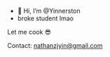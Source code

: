 - 👋 Hi, I’m @Yinnerston
- broke student lmao

Let me cook 😎

Contact: nathanzjyin@gmail.com
<!---
Yinnerston/Yinnerston is a ✨ special ✨ repository because its `README.md` (this file) appears on your GitHub profile.
You can click the Preview link to take a look at your changes.
--->
